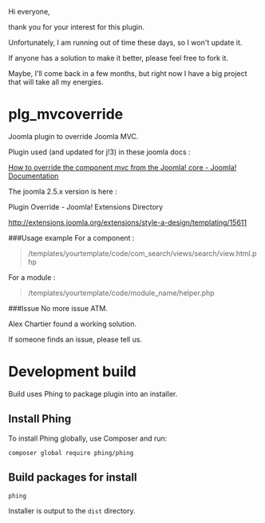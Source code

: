 Hi everyone,

thank you for your interest for this plugin.

Unfortunately, I am running out of time these days, so I won't update it.

If anyone has a solution to make it better, please feel free to fork it.

Maybe, I'll come back in a few months, but right now I have a big project that will take all my energies.


plg_mvcoverride
===============

Joomla plugin to override Joomla MVC.

Plugin used (and updated for j!3) in these joomla docs :

 [How to override the component mvc from the Joomla! core - Joomla! Documentation](http://docs.joomla.org/How_to_override_the_component_mvc_from_the_Joomla!_core) 

The joomla 2.5.x version is here :

Plugin Override - Joomla! Extensions Directory

http://extensions.joomla.org/extensions/style-a-design/templating/15611

###Usage example 
For a component :
>/templates/yourtemplate/code/com_search/views/search/view.html.php

For a module :
>/templates/yourtemplate/code/module_name/helper.php 


###Issue
No more issue ATM.

Alex Chartier found a working solution.

If someone finds an issue, please tell us.


# Development build

Build uses Phing to package plugin into an installer.

## Install Phing

To install Phing globally, use Composer and run:

```
composer global require phing/phing
```

## Build packages for install

```
phing
```

Installer is output to the ```dist``` directory.
